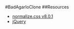 #BadAgarIoClone
##Resources
- [normalize.css v8.0.1](https://github.com/necolas/normalize.css)
- [jQuery](https://github.com/jquery/jquery)